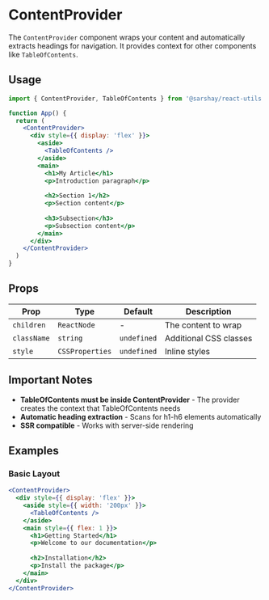 # ContentProvider

The `ContentProvider` component wraps your content and automatically extracts headings for navigation. It provides context for other components like `TableOfContents`.

## Usage

```jsx
import { ContentProvider, TableOfContents } from '@sarshay/react-utils'

function App() {
  return (
    <ContentProvider>
      <div style={{ display: 'flex' }}>
        <aside>
          <TableOfContents />
        </aside>
        <main>
          <h1>My Article</h1>
          <p>Introduction paragraph</p>
          
          <h2>Section 1</h2>
          <p>Section content</p>
          
          <h3>Subsection</h3>
          <p>Subsection content</p>
        </main>
      </div>
    </ContentProvider>
  )
}
```

## Props

| Prop | Type | Default | Description |
|------|------|---------|-------------|
| `children` | `ReactNode` | - | The content to wrap |
| `className` | `string` | `undefined` | Additional CSS classes |
| `style` | `CSSProperties` | `undefined` | Inline styles |

## Important Notes

- **TableOfContents must be inside ContentProvider** - The provider creates the context that TableOfContents needs
- **Automatic heading extraction** - Scans for h1-h6 elements automatically
- **SSR compatible** - Works with server-side rendering

## Examples

### Basic Layout

```jsx
<ContentProvider>
  <div style={{ display: 'flex' }}>
    <aside style={{ width: '200px' }}>
      <TableOfContents />
    </aside>
    <main style={{ flex: 1 }}>
      <h1>Getting Started</h1>
      <p>Welcome to our documentation</p>
      
      <h2>Installation</h2>
      <p>Install the package</p>
    </main>
  </div>
</ContentProvider>
```